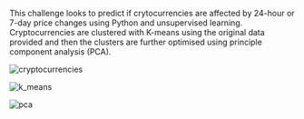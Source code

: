 This challenge looks to predict if crytocurrencies are affected by 24-hour or 7-day price changes using Python and unsupervised learning. Cryptocurrencies are clustered with K-means using the original data provided and then the clusters are further optimised using principle component analysis (PCA).

![cryptocurrencies](https://user-images.githubusercontent.com/114575703/225756801-34191ff9-9daf-4d3c-8f39-b2457ae958aa.png)

![k_means](https://user-images.githubusercontent.com/114575703/225756975-90ad8e41-3006-4636-b06e-bfa6122eed8b.png)

![pca](https://user-images.githubusercontent.com/114575703/225757081-b892f4c0-c170-4839-88b3-65720302df1e.png)


